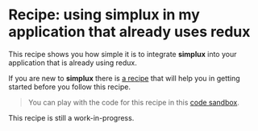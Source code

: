 # Recipe: using **simplux** in my application that already uses redux

This recipe shows you how simple it is to integrate **simplux** into your application that is already using redux.

If you are new to **simplux** there is [a recipe](../../basics/getting-started#readme) that will help you in getting started before you follow this recipe.

> You can play with the code for this recipe in this [code sandbox](https://codesandbox.io/s/github/MrWolfZ/simplux/tree/master/recipes/advanced/using-in-redux-application).

This recipe is still a work-in-progress.
